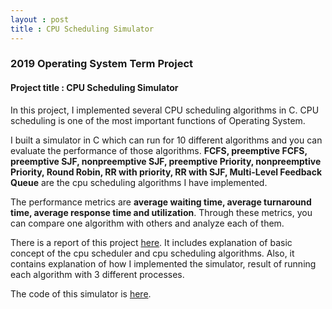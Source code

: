 ```yaml
---
layout : post
title : CPU Scheduling Simulator
---
```


### 2019 Operating System Term Project



#### Project title : CPU Scheduling Simulator

In this project, I implemented several CPU scheduling algorithms in C. CPU scheduling is one of the most important functions of Operating System.<br>

I built a simulator in C which can run for 10 different algorithms and you can evaluate the performance of those algorithms. **FCFS, preemptive FCFS, preemptive SJF, nonpreemptive SJF, preemptive Priority, nonpreemptive Priority, Round Robin, RR with priority, RR with SJF, Multi-Level Feedback Queue** are the cpu scheduling algorithms I have implemented.<br>

The performance metrics are **average waiting time, average turnaround time, average response time and utilization**.
Through these metrics, you can compare one algorithm with others and analyze each of them.<br>

There is a report of this project [here](https://github.com/limhyesu98/OperatingSystem_cpuSchedule/blob/master/Term_Report_OS.pdf).
It includes explanation of basic concept of the cpu scheduler and cpu scheduling algorithms. 
Also, it contains explanation of how I implemented the simulator, result of running each algorithm with 3 different processes.<br>

The code of this simulator is [here](https://github.com/limhyesu98/OperatingSystem_cpuSchedule/blob/master/Term_Code_OS.c).
